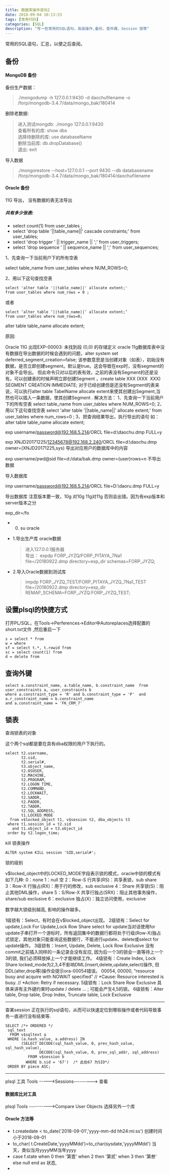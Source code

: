 ```yaml
---
title: 数据库操作语句2
date: 2018-09-04 10:13:53
tags: [常用代码]
categories: [SQL]
description: "写一些常用的SQL语句，高级操作,备份，查外键，Session 锁等"
---
```



常用的SQL语句，汇总，以便之后查阅。
<!--more-->
## 备份

#### MongoDB 备份


备份生产数据：	
> ./mongodump -h 127.0.0.1:9430 -d daochufilename -o  /forp/mongodb-3.4.7/data/mongo_bak/180414  

删除老数据:

> 进入测试mongdb:       ./mongo 127.0.0.1:9430	
查看所有的库:           show dbs  				
选择待删除的库:         use  databaseName 	
删除当前库:             db.dropDatabase()		
退出:                   exit					
         
导入数据

> ./mongorestore --host=127.0.0.1 --port 9430 --db databasename	 /forp/mongodb-3.4.7/data/mongo_bak/180414/daochufilename

#### Oracle 备份


11G 导出， 没有数据的表无法导出

##### 共有多少张表:
- select count(1) from  user_tables ;
- select 'drop table '||table_name||' cascade constraints;' from user_tables;  
- select 'drop trigger ' || trigger_name || ';'  from user_triggers;  
- select 'drop sequence ' || sequence_name || ';'  from user_sequences;  

1、先查询一下当前用户下的所有空表

select table_name from user_tables where NUM_ROWS=0;

2、用以下这句查找空表 
```
select 'alter table '||table_name||' allocate extent;' 
from user_tables where num_rows = 0 ;
```
或者
```
select ‘alter table ‘||table_name||’ allocate extent;’ 
from user_tables where num_rows=0;
```
alter table table_name allocate extent;

原因:

Oracle 11G 出现EXP-00003: 未找到段 (0,0) 的存储定义
oracle 11g数据库表中没有数据在导出数据的时候会遇到的问题，alter system set deferred_segment_creation=false; 该参数意思是当创建对象（如表），初始没有数据，是否立即创建segment。默认是true。这会导致在exp时，没有segment的对象不会导出。
但此命令只对以后的表有效，之前的表没有Segment的还是没有。可以创建表的时候声明立即创建Segment ，create table XXX (XXX  XXX) SEGMENT CREATION IMMEDIATE;
对于已经创建但是还没有Segment的表来说，可以执行alter table TabelName allocate extent来使其创建出Segment,当然也可以插入一条数据，使其创建Segment .
解决方法：
1、先查询一下当前用户下的所有空表
select table_name from user_tables where NUM_ROWS=0;
2、用以下这句查找空表
select 'alter table '||table_name||' allocate extent;' from user_tables where num_rows=0 ;
3、把查询结果导出，执行导出的语句 如：
alter table table_name allocate extent;


exp username/password@192.168.5.214/ORCL file=d:\daochu.dmp FULL=y

exp XNJD20171225/12345678@192.168.2.240/ORCL file=d:\daochu.dmp owner=(XNJD20171225,sys) 导出对应用户的数据库中的内容

exp username/pwd@sid file=d:/data/bak.dmp owner=(user)rows=n   不导出数据

导入数据库

imp username/password@192.168.5.214/ORCL file=D:\daoru.dmp FULL=y

导出数据库 注意版本要一致，10g 对10g 11g对11g 否则会出错。因为有exp版本和server版本之分

exp_dir=/fo
 
- 0. su oracle
- 1.导出生产库 oracle数据
	>进入127.0.0.1服务器   
	导出：	expdp FORP_JYZQ/FORP_PITAYA_7Na1 file=/20180922.dmp directory=exp_dir schemas=FORP_JYZQ;

- 2.导入Oracle数据到测试库
	>	impdp FORP_JYZQ_TEST/FORP_PITAYA_JYZQ_7Na1_TEST file=/20180922.dmp directory=exp_dir REMAP_SCHEMA=FORP_JYZQ:FORP_JYZQ_TEST; 
	

## 设置plsql的快捷方式


打开PL/SQL，在Tools->Perferences->Editor中Autoreplaces选择配置的short.txt文件 ,然后重启一下

```
s = select * from 
w = where 
sf = select t.*, t.rowid from  
sc = select count(1) from 
d = delete from 

```

## 查询外键

```
select a.constraint_name, a.table_name, b.constraint_name  from user_constraints a, user_constraints b
where a.constraint_type = 'R' and b.constraint_type = 'P'  and a.r_constraint_name = b.constraint_name
and a.constraint_name = 'FK_CRM_7'
```

## 锁表

查询锁表的对象

这个两个sql都是要在具有dba权限的用户下执行的。

```
select t2.username,
       t2.sid,
       t2.serial#,
       t3.object_name,
       t2.OSUSER,
       t2.MACHINE,
       t2.PROGRAM,
       t2.LOGON_TIME,
       t2.COMMAND,
       t2.LOCKWAIT,
       t2.SADDR,
       t2.PADDR,
       t2.TADDR,
       t2.SQL_ADDRESS,
       t1.LOCKED_MODE
  from v$locked_object t1, v$session t2, dba_objects t3
 where t1.session_id = t2.sid
   and t1.object_id = t3.object_id
 order by t2.logon_time;

```
kill 锁表操作   

```
ALTER system KILL session 'SID,serial#'; 
```

锁的级别

v$locked_object中的LOCKED_MODE字段表示锁的模式，oracle中锁的模式有如下几种: 
0：none 
1：null 空 
2：Row-S 行共享(RS)：共享表锁，sub share 
3：Row-X 行独占(RX)：用于行的修改，sub exclusive 
4：Share 共享锁(S)：阻止其他DML操作，share 
5：S/Row-X 共享行独占(SRX)：阻止其他事务操作，share/sub exclusive 
6：exclusive 独占(X)：独立访问使用，exclusive

数字越大锁级别越高, 影响的操作越多。

1级锁有：Select，有时会在v$locked_object出现。 
2级锁有：Select for update,Lock For Update,Lock Row Share 
select for update当对话使用for update子串打开一个游标时，所有返回集中的数据行都将处于行级(Row-X)独占式锁定，其他对象只能查询这些数据行，不能进行update、delete或select for update操作。 
3级锁有：Insert, Update, Delete, Lock Row Exclusive 
没有commit之前插入同样的一条记录会没有反应, 因为后一个3的锁会一直等待上一个3的锁, 我们必须释放掉上一个才能继续工作。 
4级锁有：Create Index, Lock Share 
locked_mode为2,3,4不影响DML(insert,delete,update,select)操作, 但DDL(alter,drop等)操作会提示ora-00054错误。 
00054, 00000, “resource busy and acquire with NOWAIT specified” 
// *Cause: Resource interested is busy. 
// *Action: Retry if necessary. 
5级锁有：Lock Share Row Exclusive 
具体来讲有主外键约束时update / delete … ; 可能会产生4,5的锁。 
6级锁有：Alter table, Drop table, Drop Index, Truncate table, Lock Exclusive

---------------------


查某session 正在执行的sql语句，从而可以快速定位到哪些操作或者代码导致事务一直进行没有结束等.

```
SELECT /*+ ORDERED */ 
 sql_text
  FROM v$sqltext a
 WHERE (a.hash_value, a.address) IN
       (SELECT DECODE(sql_hash_value, 0, prev_hash_value, sql_hash_value),
               DECODE(sql_hash_value, 0, prev_sql_addr, sql_address)
          FROM v$session b
         WHERE b.sid = '67')  /* 此处67 为SID*/
 ORDER BY piece ASC;
```
---------------------


plsql 工具   Tools ----->Sessions---------> 查看

#### 数据库比对工具

plsql Tools ---------->Compare User Objects 选择另外一个库

#### Oracle 方法等

- t.createdate < to_date('2018-09-01','yyyy-mm-dd hh24:mi:ss') 创建时间小于2018-09-01 
- to_char( t.CreateDate,'yyyyMMdd')=to_char(sysdate,'yyyyMMdd')  当天，类似当月yyyyMM当年yyyy
- case f.state when 0 then '第壹' when 2 then '第贰' when 3 then '第叁' else null end as 状态,
- 